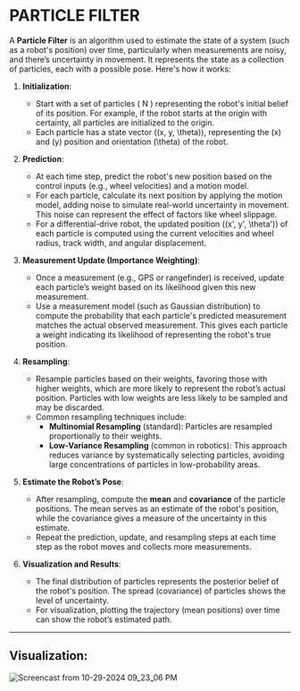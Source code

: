 
# PARTICLE FILTER

A **Particle Filter** is an algorithm used to estimate the state of a system (such as a robot's position) over time, particularly when measurements are noisy, and there’s uncertainty in movement. It represents the state as a collection of particles, each with a possible pose. Here's how it works:

1. **Initialization**:
   - Start with a set of particles \( N \) representing the robot's initial belief of its position. For example, if the robot starts at the origin with certainty, all particles are initialized to the origin.
   - Each particle has a state vector \((x, y, \theta)\), representing the \(x\) and \(y\) position and orientation \(\theta\) of the robot.

2. **Prediction**:
   - At each time step, predict the robot's new position based on the control inputs (e.g., wheel velocities) and a motion model. 
   - For each particle, calculate its next position by applying the motion model, adding noise to simulate real-world uncertainty in movement. This noise can represent the effect of factors like wheel slippage.
   - For a differential-drive robot, the updated position \((x', y', \theta')\) of each particle is computed using the current velocities and wheel radius, track width, and angular displacement.

3. **Measurement Update (Importance Weighting)**:
   - Once a measurement (e.g., GPS or rangefinder) is received, update each particle’s weight based on its likelihood given this new measurement.
   - Use a measurement model (such as Gaussian distribution) to compute the probability that each particle's predicted measurement matches the actual observed measurement. This gives each particle a weight indicating its likelihood of representing the robot's true position.

4. **Resampling**:
   - Resample particles based on their weights, favoring those with higher weights, which are more likely to represent the robot’s actual position. Particles with low weights are less likely to be sampled and may be discarded.
   - Common resampling techniques include:
     - **Multinomial Resampling** (standard): Particles are resampled proportionally to their weights.
     - **Low-Variance Resampling** (common in robotics): This approach reduces variance by systematically selecting particles, avoiding large concentrations of particles in low-probability areas.

5. **Estimate the Robot’s Pose**:
   - After resampling, compute the **mean** and **covariance** of the particle positions. The mean serves as an estimate of the robot's position, while the covariance gives a measure of the uncertainty in this estimate.
   - Repeat the prediction, update, and resampling steps at each time step as the robot moves and collects more measurements.

6. **Visualization and Results**:
   - The final distribution of particles represents the posterior belief of the robot's position. The spread (covariance) of particles shows the level of uncertainty.
   - For visualization, plotting the trajectory (mean positions) over time can show the robot’s estimated path.
-----

## Visualization:

![Screencast from 10-29-2024 09_23_06 PM](https://github.com/user-attachments/assets/41946073-a46c-4b85-b39b-daecb9d737a5)


